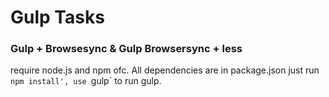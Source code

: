# Gulp Tasks

### Gulp + Browsesync & Gulp Browsersync + less 
require node.js and npm ofc. All dependencies are in package.json just run `npm install', use `gulp` to run gulp.